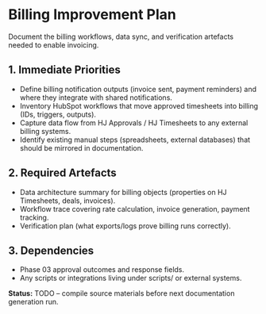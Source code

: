 # Billing Improvement Plan

Document the billing workflows, data sync, and verification artefacts needed to enable invoicing.

## 1. Immediate Priorities
- Define billing notification outputs (invoice sent, payment reminders) and where they integrate with shared notifications.
- Inventory HubSpot workflows that move approved timesheets into billing (IDs, triggers, outputs).
- Capture data flow from HJ Approvals / HJ Timesheets to any external billing systems.
- Identify existing manual steps (spreadsheets, external databases) that should be mirrored in documentation.

## 2. Required Artefacts
- Data architecture summary for billing objects (properties on HJ Timesheets, deals, invoices).
- Workflow trace covering rate calculation, invoice generation, payment tracking.
- Verification plan (what exports/logs prove billing runs correctly).

## 3. Dependencies
- Phase 03 approval outcomes and response fields.
- Any scripts or integrations living under scripts/ or external systems.

**Status:** TODO – compile source materials before next documentation generation run.